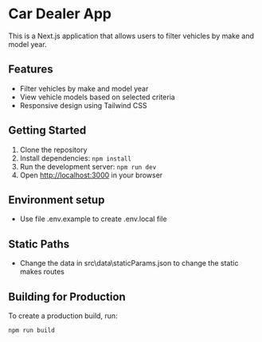 # Car Dealer App

This is a Next.js application that allows users to filter vehicles by make and model year.

## Features

- Filter vehicles by make and model year
- View vehicle models based on selected criteria
- Responsive design using Tailwind CSS

## Getting Started

1. Clone the repository
2. Install dependencies: `npm install`
3. Run the development server: `npm run dev`
4. Open [http://localhost:3000](http://localhost:3000) in your browser

## Environment setup

- Use file .env.example to create .env.local file

## Static Paths

- Change the data in src\data\staticParams.json  to change the static makes routes

## Building for Production

To create a production build, run:

```bash
npm run build
